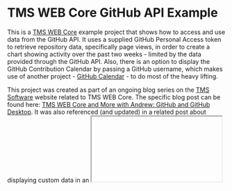 # TMS WEB Core GitHub API Example
This is a [TMS WEB Core](https://www.tmssoftware.com/site/tmswebcore.asp) example project that shows how to access and use data from the GitHub API.  It uses a supplied GitHub Personal Access token to retrieve repository data, specifically page views, in order to create a chart showing activity over the past two weeks - limited by the data provided through the GitHub API. Also, there is an option to display the GitHub Contribution Calendar by passing a GitHub username, which makes use of another project - [GitHub Calendar](https://github.com/Bloggify/github-calendar) - to do most of the heavy lifting.

This project was created as part of an ongoing blog series on the [TMS Software](https://www.timssoftware.com) website related to TMS WEB Core.  The specific blog post can be found here: [TMS WEB Core and More with Andrew: GitHub and GitHub Desktop](https://www.tmssoftware.com/site/blog.asp?post=1036). It was also referenced (and updated) in a related post about displaying custom data in an <iframe> in [Home Assistant](https://homeassistant.io), specifically the chart and the GitHub Contributions Canlendar: [TMS WEB Core and More with Andrew: Working with Home Assistant - Part 1: Introduction](https://www.tmssoftware.com/site/blog.asp?post=1044).
 
## Getting Started - Interactive Mode
This is a complete project that is intended to be entirely functional as-is. Simply load the project in any version of Delphi that supports TMS WEB Core.  This project was created using Delphi 10.3 and TMS WEB Core 2.05, for reference. Delphi 10+ should work fine, and any recent version of TMS WEB Core should work as well. Running the project will bring up the initial GitHub token request page.

![image](https://user-images.githubusercontent.com/41052272/226444080-34d1a15e-b186-4fb6-81ac-b1b1332faefb.png)

After entering a valid GitHub Personal Access Token with access to the page view information from a set of repositories, the page should update to show a list of those repositories with related information as well as chart showing the page view history available from GitHub.

![image](https://user-images.githubusercontent.com/41052272/226442536-cc137204-49d6-4d6f-bf68-0b1e61659495.png)

By default, all repositories are selected. Selecting or deselecting repositories listed in the table will add or remove them from the chart.  Hovering on a chart element will show the name of the repository and count.  The text labels are hidden if they are larger than the space available to draw them.  Clicking on a chart element will highlight all related elements from the same repository.  Click again to disable highlighting.

## Alternate Modes
Other modes are available by passing URL query parameters to the page.  These modes are used when you want to embed one of the charts in a <iframe> that is hosted on another website.  For example, this mechanism could be used to add a chart to the Home Assistant dashboard using a "Webpage card". The available parameters include the following.

- M - Mode (Chart or Calendar)
- G - Github API Personal Access Token
- C - Calendar Name 
- T - Top Margin 
- L - Left Margin
- W - Width
- H - Height
- B - Background
- F - Font size

## Chart Mode Example
To display just the chart, a GitHub API Personal Access token must be included in the parameters.  This isn't stored anywhere else, but is stored locally (localStorage) so that it doesn't have to be entered again if you subsequently access the application interactively. For example, to display the chart within Home Assistant, you might use a URL like the following.

```https://www.500foods.com/githubapi/Project1.html?M=Chart&T=5&W=490&H=425&B=%231C1C1C&F=16&G=github_pat_use_your_own_token_here_oxw7ehI5kPeRgqMrXAdq3hm6AloW4XkojZYbWicB4M5HL7E67mcfAd4Do```

These parameters set the chart dimensions and font size to fit within a particular Home Assistant card arrangement and theme, so adjustments may be needed to fit into any particular Home Assistant dashboard.  Here's what it looks like when rendered there.

![image](https://user-images.githubusercontent.com/41052272/226445358-eeb161b0-4995-4bbb-ae22-605e07585b84.png)

## Calendar Mode Example
To display just the GitHub Contributions Calendar, only a GitHub username needs to be supplied, as this data is publicly available - no API token required.  Similar to the above example, various parameters can be passed to fit the calendar output into the dimensions of a specific Home Assistant card.

```https://www.500foods.com/githubapi/Project1.html?M=Calendar&W=460&H=200&B=%231C1C1C&C=500Foods&T=0&L=0```

Defaults are supplied for any missing parameters.  Here's what it looks like when rendered there. 

![image](https://user-images.githubusercontent.com/41052272/226445997-83d22f63-d3e1-49ad-8910-70f1839c79c3.png)

In both these examples, the background was set to something that matched the Home Assistant dashboard theme.  Any CSS color value works just as well here, including 'transparent' if you want the background of the hosting page to show through.

## Home Assistant Notes
There is also a GitHub Integration available for Home Assistant, which exposes a number of GitHub repository attributes as sensors that can be used elsewhere within Home Assistant.  While there isn't sufficient data in these sensors to generate either the chart or the calendar as we've done in this project, the data may still be useful.  Using a "row entities" card (available from HACS), along with some "helpers" for the totals, the following was created using the same repositories as our other examples above.

![image](https://user-images.githubusercontent.com/41052272/226448778-a45d9605-700a-46d5-9e46-7023994c7a87.png)

## Key Dependencies
As with any modern web application, other JavaScript libraries/dependencies have been used in this project. Most of the time, this is handled via a CDN link (usually JSDelivr) in the Project.html file. In some cases, for performance or other reasons, they may be included directly.
- [TMS WEB Core](https://www.tmssoftware.com/site/tmswebcore.asp) - This is a TMS WEB Core project, after all
- [Bootstrap](https://getbootstrap.com/) - Version 5.3 support added with AdminLTE 4
- [Tabulator](https://www.tabulator.info) - Fantastic pure JavaScript web data tables
- [Luxon](https://moment.github.io/luxon/#/) - Handling date and time conversions
- [D3.js](https://d3js.org/) - Comprehensive JavaScript Charting Library
- [GitHub Calendar](https://github.com/Bloggify/github-calendar) - Used for the GitHub Contributions Calendar

## Repository Information
[![Count Lines of Code](https://github.com/500Foods/TMS-WEB-Core-GithubApiExample/actions/workflows/main.yml/badge.svg)](https://github.com/500Foods/TMS-WEB-Core-GithubApiExample/actions/workflows/main.yml)
<!--CLOC-START -->
```
Last Updated at 2023-11-27 02:48:21 UTC
-------------------------------------------------------------------------------
Language                     files          blank        comment           code
-------------------------------------------------------------------------------
Pascal                           2            147            241            499
CSS                              2             57              0            340
Delphi Form                      1              0              0             83
Markdown                         1             23              2             60
HTML                             2              9              7             37
YAML                             2              8             12             33
JavaScript                       1              0              0              1
-------------------------------------------------------------------------------
SUM:                            11            244            262           1053
-------------------------------------------------------------------------------
```
<!--CLOC-END-->

## Sponsor / Donate / Support
If you find this work interesting, helpful, or valuable, or that it has saved you time, money, or both, please consider directly supporting these efforts financially via [GitHub Sponsors](https://github.com/sponsors/500Foods) or donating via [Buy Me a Pizza](https://www.buymeacoffee.com/andrewsimard500). Also, check out these other [GitHub Repositories](https://github.com/500Foods?tab=repositories&q=&sort=stargazers) that may interest you.

